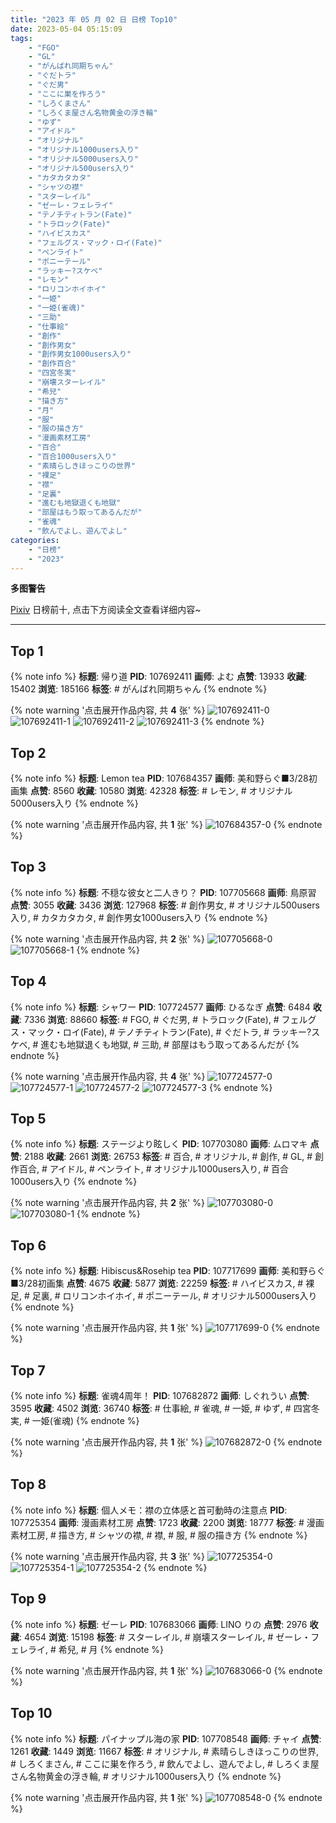 ```yaml
---
title: "2023 年 05 月 02 日 日榜 Top10"
date: 2023-05-04 05:15:09
tags:
    - "FGO"
    - "GL"
    - "がんばれ同期ちゃん"
    - "ぐだトラ"
    - "ぐだ男"
    - "ここに巣を作ろう"
    - "しろくまさん"
    - "しろくま屋さん名物黄金の浮き輪"
    - "ゆず"
    - "アイドル"
    - "オリジナル"
    - "オリジナル1000users入り"
    - "オリジナル5000users入り"
    - "オリジナル500users入り"
    - "カタカタカタ"
    - "シャツの襟"
    - "スターレイル"
    - "ゼーレ・フェレライ"
    - "テノチティトラン(Fate)"
    - "トラロック(Fate)"
    - "ハイビスカス"
    - "フェルグス・マック・ロイ(Fate)"
    - "ペンライト"
    - "ポニーテール"
    - "ラッキー?スケベ"
    - "レモン"
    - "ロリコンホイホイ"
    - "一姫"
    - "一姫(雀魂)"
    - "三助"
    - "仕事絵"
    - "創作"
    - "創作男女"
    - "創作男女1000users入り"
    - "創作百合"
    - "四宮冬実"
    - "崩壊スターレイル"
    - "希兒"
    - "描き方"
    - "月"
    - "服"
    - "服の描き方"
    - "漫画素材工房"
    - "百合"
    - "百合1000users入り"
    - "素晴らしきほっこりの世界"
    - "裸足"
    - "襟"
    - "足裏"
    - "進むも地獄退くも地獄"
    - "部屋はもう取ってあるんだが"
    - "雀魂"
    - "飲んでよし、遊んでよし"
categories:
    - "日榜"
    - "2023"
---
```


<i class="fa fa-triangle-exclamation"></i>**多图警告**<i class="fa fa-triangle-exclamation"></i>

[Pixiv](https://www.pixiv.net/) 日榜前十, 点击下方阅读全文查看详细内容~

<!-- more -->

---

## Top 1

{% note info %}
**标题**: 帰り道
**PID**: 107692411 **画师**: よむ
**点赞**: 13933 **收藏**: 15402 **浏览**: 185166
**标签**: # がんばれ同期ちゃん
{% endnote %}

{% note warning '点击展开作品内容, 共 **4** 张' %}
![107692411-0](https://i.pixiv.re/img-original/img/2023/05/01/08/09/58/107692411_p0.png)
![107692411-1](https://i.pixiv.re/img-original/img/2023/05/01/08/09/58/107692411_p1.png)
![107692411-2](https://i.pixiv.re/img-original/img/2023/05/01/08/09/58/107692411_p2.png)
![107692411-3](https://i.pixiv.re/img-original/img/2023/05/01/08/09/58/107692411_p3.png)
{% endnote %}

## Top 2

{% note info %}
**标题**: Lemon tea
**PID**: 107684357 **画师**: 美和野らぐ■3/28初画集
**点赞**: 8560 **收藏**: 10580 **浏览**: 42328
**标签**: # レモン, # オリジナル5000users入り
{% endnote %}

{% note warning '点击展开作品内容, 共 **1** 张' %}
![107684357-0](https://i.pixiv.re/img-original/img/2023/05/01/00/24/14/107684357_p0.png)
{% endnote %}

## Top 3

{% note info %}
**标题**: 不穏な彼女と二人きり？
**PID**: 107705668 **画师**: 鳥原習
**点赞**: 3055 **收藏**: 3436 **浏览**: 127968
**标签**: # 創作男女, # オリジナル500users入り, # カタカタカタ, # 創作男女1000users入り
{% endnote %}

{% note warning '点击展开作品内容, 共 **2** 张' %}
![107705668-0](https://i.pixiv.re/img-original/img/2023/05/01/19/04/20/107705668_p0.jpg)
![107705668-1](https://i.pixiv.re/img-original/img/2023/05/01/19/04/20/107705668_p1.jpg)
{% endnote %}

## Top 4

{% note info %}
**标题**: シャワー
**PID**: 107724577 **画师**: ひるなぎ
**点赞**: 6484 **收藏**: 7336 **浏览**: 88660
**标签**: # FGO, # ぐだ男, # トラロック(Fate), # フェルグス・マック・ロイ(Fate), # テノチティトラン(Fate), # ぐだトラ, # ラッキー?スケベ, # 進むも地獄退くも地獄, # 三助, # 部屋はもう取ってあるんだが
{% endnote %}

{% note warning '点击展开作品内容, 共 **4** 张' %}
![107724577-0](https://i.pixiv.re/img-original/img/2023/05/02/06/00/09/107724577_p0.jpg)
![107724577-1](https://i.pixiv.re/img-original/img/2023/05/02/06/00/09/107724577_p1.jpg)
![107724577-2](https://i.pixiv.re/img-original/img/2023/05/02/06/00/09/107724577_p2.jpg)
![107724577-3](https://i.pixiv.re/img-original/img/2023/05/02/06/00/09/107724577_p3.jpg)
{% endnote %}

## Top 5

{% note info %}
**标题**: ステージより眩しく
**PID**: 107703080 **画师**: ムロマキ
**点赞**: 2188 **收藏**: 2661 **浏览**: 26753
**标签**: # 百合, # オリジナル, # 創作, # GL, # 創作百合, # アイドル, # ペンライト, # オリジナル1000users入り, # 百合1000users入り
{% endnote %}

{% note warning '点击展开作品内容, 共 **2** 张' %}
![107703080-0](https://i.pixiv.re/img-original/img/2023/05/01/17/40/55/107703080_p0.jpg)
![107703080-1](https://i.pixiv.re/img-original/img/2023/05/01/17/40/55/107703080_p1.jpg)
{% endnote %}

## Top 6

{% note info %}
**标题**: Hibiscus&Rosehip tea
**PID**: 107717699 **画师**: 美和野らぐ■3/28初画集
**点赞**: 4675 **收藏**: 5877 **浏览**: 22259
**标签**: # ハイビスカス, # 裸足, # 足裏, # ロリコンホイホイ, # ポニーテール, # オリジナル5000users入り
{% endnote %}

{% note warning '点击展开作品内容, 共 **1** 张' %}
![107717699-0](https://i.pixiv.re/img-original/img/2023/05/02/00/03/49/107717699_p0.png)
{% endnote %}

## Top 7

{% note info %}
**标题**: 雀魂4周年！
**PID**: 107682872 **画师**: しぐれうい
**点赞**: 3595 **收藏**: 4502 **浏览**: 36740
**标签**: # 仕事絵, # 雀魂, # 一姫, # ゆず, # 四宮冬実, # 一姫(雀魂)
{% endnote %}

{% note warning '点击展开作品内容, 共 **1** 张' %}
![107682872-0](https://i.pixiv.re/img-original/img/2023/05/01/00/01/22/107682872_p0.jpg)
{% endnote %}

## Top 8

{% note info %}
**标题**: 個人メモ：襟の立体感と首可動時の注意点
**PID**: 107725354 **画师**: 漫画素材工房
**点赞**: 1723 **收藏**: 2200 **浏览**: 18777
**标签**: # 漫画素材工房, # 描き方, # シャツの襟, # 襟, # 服, # 服の描き方
{% endnote %}

{% note warning '点击展开作品内容, 共 **3** 张' %}
![107725354-0](https://i.pixiv.re/img-original/img/2023/05/02/07/00/13/107725354_p0.jpg)
![107725354-1](https://i.pixiv.re/img-original/img/2023/05/02/07/00/13/107725354_p1.jpg)
![107725354-2](https://i.pixiv.re/img-original/img/2023/05/02/07/00/13/107725354_p2.jpg)
{% endnote %}

## Top 9

{% note info %}
**标题**: ゼーレ
**PID**: 107683066 **画师**: LINO りの
**点赞**: 2976 **收藏**: 4654 **浏览**: 15198
**标签**: # スターレイル, # 崩壊スターレイル, # ゼーレ・フェレライ, # 希兒, # 月
{% endnote %}

{% note warning '点击展开作品内容, 共 **1** 张' %}
![107683066-0](https://i.pixiv.re/img-original/img/2023/05/01/00/02/56/107683066_p0.jpg)
{% endnote %}

## Top 10

{% note info %}
**标题**: パイナップル海の家
**PID**: 107708548 **画师**: チャイ
**点赞**: 1261 **收藏**: 1449 **浏览**: 11667
**标签**: # オリジナル, # 素晴らしきほっこりの世界, # しろくまさん, # ここに巣を作ろう, # 飲んでよし、遊んでよし, # しろくま屋さん名物黄金の浮き輪, # オリジナル1000users入り
{% endnote %}

{% note warning '点击展开作品内容, 共 **1** 张' %}
![107708548-0](https://i.pixiv.re/img-original/img/2023/05/01/20/30/09/107708548_p0.png)
{% endnote %}
